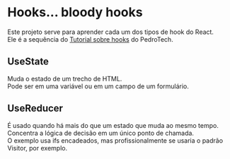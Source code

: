 # Hooks... bloody hooks

Este projeto serve para aprender cada um dos tipos de hook do React.\
Ele é a sequência do [Tutorial sobre hooks](https://www.youtube.com/watch?v=LlvBzyy-558&t=0) do PedroTech.

## UseState

Muda o estado de um trecho de HTML.\
Pode ser em uma variável ou em um campo de um formulário.

## UseReducer

É usado quando há mais do que um estado que muda ao mesmo tempo.\
Concentra a lógica de decisão em um único ponto de chamada.\
O exemplo usa ifs encadeados, mas profissionalmente se usaria o padrão Visitor, por exemplo.
